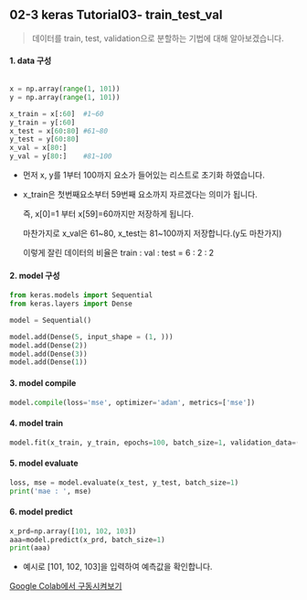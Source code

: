 <h2> 02-3 keras Tutorial03- train_test_val</h2>

> 데이터를 train, test, validation으로 분할하는 기법에 대해 알아보겠습니다.



<h4>1. data 구성</h4>

```python import numpy as np

x = np.array(range(1, 101))
y = np.array(range(1, 101))

x_train = x[:60]  #1~60
y_train = y[:60] 
x_test = x[60:80] #61~80
y_test = y[60:80]
x_val = x[80:]
y_val = y[80:]    #81~100


```

- 먼저 x, y를 1부터 100까지 요소가 들어있는 리스트로 초기화 하였습니다.

- x_train은 첫번째요소부터 59번째 요소까지 자르겠다는 의미가 됩니다.

  즉, x[0]=1 부터 x[59]=60까지만 저장하게 됩니다.

  마찬가지로 x_val은 61~80, x_test는 81~100까지 저장합니다.(y도 마찬가지)

  이렇게 잘린 데이터의 비율은 train : val : test = 6 : 2 : 2



<h4>2. model 구성</h4>

```python
from keras.models import Sequential
from keras.layers import Dense

model = Sequential()

model.add(Dense(5, input_shape = (1, )))
model.add(Dense(2))
model.add(Dense(3))
model.add(Dense(1))
```



<h4>3. model compile</h4>

```python
model.compile(loss='mse', optimizer='adam', metrics=['mse'])
```



<h4>4. model train</h4>

```python
model.fit(x_train, y_train, epochs=100, batch_size=1, validation_data=(x_val, y_val))
```



<h4>5. model evaluate</h4>

```python
loss, mse = model.evaluate(x_test, y_test, batch_size=1)
print('mae : ', mse)
```



<h4>6. model predict</h4>

```python
x_prd=np.array([101, 102, 103])
aaa=model.predict(x_prd, batch_size=1)
print(aaa)
```

- 예시로 [101, 102, 103]을 입력하여 예측값을 확인합니다.



[Google Colab에서 구동시켜보기](https://colab.research.google.com/github/elbicuderri/keras_tutorial/blob/master/keras02-2_train_test_val.py)
